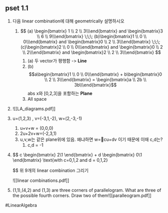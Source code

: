 ## pset 1.1
1. 다음 linear combination에 대해 geometrically 설명하시오
	1. $$
	   (a) \begin{bmatrix} 1 \\ 2 \\ 3\\\end{bmatrix} 
	    and
	   \begin{bmatrix}3 \\ 6 \\ 9\\\end{bmatrix}
		\;\;\;
		(b)\begin{bmatrix}1 \\ 0 \\ 0\\\end{bmatrix} 
	    and
	   \begin{bmatrix}0 \\ 2 \\ 3\\\end{bmatrix}
	   \;\;\;
		(c)\begin{bmatrix}2 \\ 0 \\ 0\\\end{bmatrix} 
	    and
	   \begin{bmatrix}0 \\ 2 \\ 2\\\end{bmatrix}
	   and
	   \begin{bmatrix}2 \\ 2 \\ 3\\\end{bmatrix}
	   $$
		1. (a) 두 vector가 평행함 -> **Line**
		2. (b) $$a\begin{bmatrix}1 \\ 0 \\ 0\\\end{bmatrix} + 
		   b\begin{bmatrix}0 \\ 2 \\ 3\\\end{bmatrix} = \begin{bmatrix}a \\ 2b \\ 3b\\\end{bmatrix}$$
		   abs x와 [0,2,3]을 포함하는 **Plane**
		3. All space
2. ![[LA_diagrams.pdf]]
3. u=(1,2,3) , v=(-3,1,-2), w=(2,-3,-1)
	1. u+v+w = (0,0,0)
	2. 2u+2v+w=(-2,3,1)
	3. u,v,w는 같은 plane위에 있음. 왜냐하면 w=cu+dv 이기 때문에 이때 c,d는?
		1. c,d = -1
4. $$
   c
   \begin{bmatrix}
   2\\1
   \end{bmatrix}
   +
   d
   \begin{bmatrix}
   0\\1
   \end{bmatrix}
   \text{with c=0,1,2 and d = 0,1,2}
   
   $$
   위 9개의 linear combination 그리기
   
   ![[linear combinations.pdf]]

5. $\text{(1,1),(4,2) and (1,3) are three corners of parallelogram. What are three of the possible fourth corners. Draw two of them}$![[paralleogram.pdf]]


#LinearAlgebra

